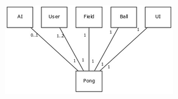 ![Luokkakaavio](https://github.com/SkarpAnton/OtPong/blob/master/dokumentaatio/Kuvat/luokkakaavioAlustava.jpg)
